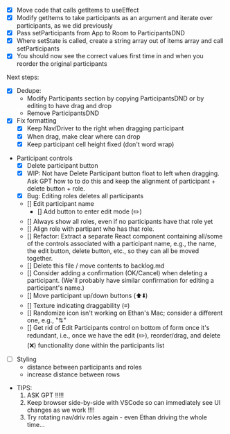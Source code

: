 - [x] Move code that calls getItems to useEffect
- [x] Modify getItems to take participants as an argument and iterate over participants, as we did previously
- [x] Pass setParticipants from App to Room to ParticipantsDND
- [x] Where setState is called, create a string array out of items array and call setParticipants
- [x] You should now see the correct values first time in and when you reorder the original participants 

Next steps:
- [x] Dedupe:
    - Modify Participants section by copying ParticipantsDND or by editing to have drag and drop
    - Remove ParticipantsDND
- [x] Fix formatting
    - [x] Keep Nav/Driver to the right when dragging participant
    - [x] When drag, make clear where can drop
    - [x] Keep participant cell height fixed (don't word wrap)
- Participant controls
    - [x] Delete participant button
    - [x] WIP: Not have Delete Participant button float to left when dragging. Ask GPT how to to do this and keep the alignment of participant + delete button + role. 
    - [x] Bug: Editing roles deletes all participants
    - [] Edit participant name 
        - [] Add button to enter edit mode (✏️)
    - [] Always show all roles, even if no participants have that role yet
    - [] Align role with partipant who has that role. 
    - [] Refactor: Extract a separate React component containing all/some of the controls associated with a participant name, e.g., the name, the edit button, delete button, etc., so they can all be moved together.
    - [] Delete this file / move contents to backlog.md
    - [] Consider adding a confirmation (OK/Cancel) when deleting a participant. (We'll probably have similar confirmation for editing a participant's name.)    
    - [] Move participant up/down buttons (⬆️⬇️)
    - [] Texture indicating draggability (≡)
    - [] Randomize icon isn't working on Ethan's Mac; consider a different one, e.g., "⇅"
    - [] Get rid of Edit Participants control on bottom of form once it's redundant, i.e., once we have the edit (✏️), reorder/drag, and delete (❌) functionality done within the participants list
- [ ] Styling
    - distance between participants and roles
    - increase distance between rows
- TIPS: 
    1. ASK GPT !!!!! 
    2. Keep browser side-by-side with VSCode so can immediately see UI changes as we work !!!!
    3. Try rotating nav/driv roles again - even Ethan driving the whole time...    
